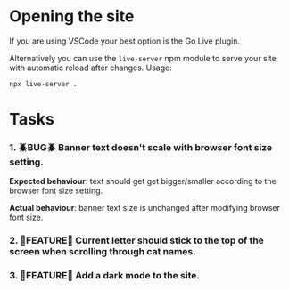 # Opening the site

If you are using VSCode your best option is the Go Live plugin.

Alternatively you can use the `live-server` npm module to serve your site with automatic reload after changes.
Usage:
```shell
npx live-server .
```

# Tasks

### 1. 🪲BUG🪲 Banner text doesn't scale with browser font size setting.

**Expected behaviour**: text should get get bigger/smaller according to the browser font size setting.

**Actual behaviour**: banner text size is unchanged after modifying browser font size.


### 2. 🚀FEATURE🚀 Current letter should stick to the top of the screen when scrolling through cat names.

### 3. 🚀FEATURE🚀 Add a dark mode to the site.
